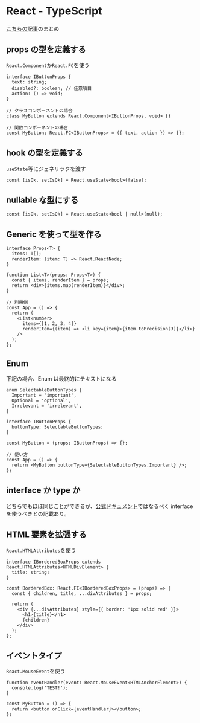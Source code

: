 # React - TypeScript

[こちらの記事](https://blog.bitsrc.io/react-typescript-cheetsheet-2b6fa2cecfe2)のまとめ

## props の型を定義する

`React.Component`か`React.FC`を使う

```tsx
interface IButtonProps {
  text: string;
  disabled?: boolean; // 任意項目
  action: () => void;
}

// クラスコンポーネントの場合
class MyButton extends React.Component<IButtonProps, void> {}

// 関数コンポーネントの場合
const MyButton: React.FC<IButtonProps> = ({ text, action }) => {};
```

## hook の型を定義する

`useState`等にジェネリックを渡す

```tsx
const [isOk, setIsOk] = React.useState<bool>(false);
```

## nullable な型にする

```tsx
const [isOk, setIsOk] = React.useState<bool | null>(null);
```

## Generic を使って型を作る

```tsx
interface Props<T> {
  items: T[];
  renderItem: (item: T) => React.ReactNode;
}

function List<T>(props: Props<T>) {
  const { items, renderItem } = props;
  return <div>{items.map(renderItem)}</div>;
}

// 利用側
const App = () => {
  return (
    <List<number>
      items={[1, 2, 3, 4]}
      renderItem={(item) => <li key={item}>{item.toPrecision(3)}</li>}
    />
  );
};
```

## Enum

下記の場合、Enum は最終的にテキストになる

```tsx
enum SelectableButtonTypes {
  Important = 'important',
  Optional = 'optional',
  Irrelevant = 'irrelevant',
}

interface IButtonProps {
  buttonType: SelectableButtonTypes;
}

const MyButton = (props: IButtonProps) => {};

// 使い方
const App = () => {
  return <MyButton buttonType={SelectableButtonTypes.Important} />;
};
```

## interface か type か

どちらでもほぼ同じことができるが、[公式ドキュメント](https://www.typescriptlang.org/docs/handbook/advanced-types.html#interfaces-vs-type-aliases)ではなるべく interface を使うべきとの記載あり。

## HTML 要素を拡張する

`React.HTMLAttributes`を使う

```tsx
interface IBorderedBoxProps extends React.HTMLAttributes<HTMLDivElement> {
  title: string;
}

const BorderedBox: React.FC<IBorderedBoxProps> = (props) => {
  const { children, title, ...divAttributes } = props;

  return (
    <div {...divAttributes} style={{ border: '1px solid red' }}>
      <h1>{title}</h1>
      {children}
    </div>
  );
};
```

## イベントタイプ

`React.MouseEvent`を使う

```tsx
function eventHandler(event: React.MouseEvent<HTMLAnchorElement>) {
  console.log('TEST!');
}

const MyButton = () => {
  return <button onClick={eventHandler}></button>;
};
```
